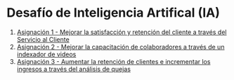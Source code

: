 # Desafío de Inteligencia Artifical (IA)

1. [Asignación 1 - Mejorar la satisfacción y retención del cliente a través del Servicio al Cliente](asignación1/)
2. [Asignación 2 - Mejorar la capacitación de colaboradores a través de un indexador de videos](asignación2/)
3. [Asignación 3 - Aumentar la retención de clientes e incrementar los ingresos a través del análisis de quejas](asignación3/)
